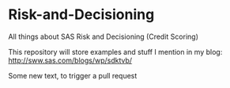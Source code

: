 # Risk-and-Decisioning
All things about SAS Risk and Decisioning (Credit Scoring)

This repository will store examples and stuff I mention in my blog: http://sww.sas.com/blogs/wp/sdktvb/


Some new text, to trigger a pull request
